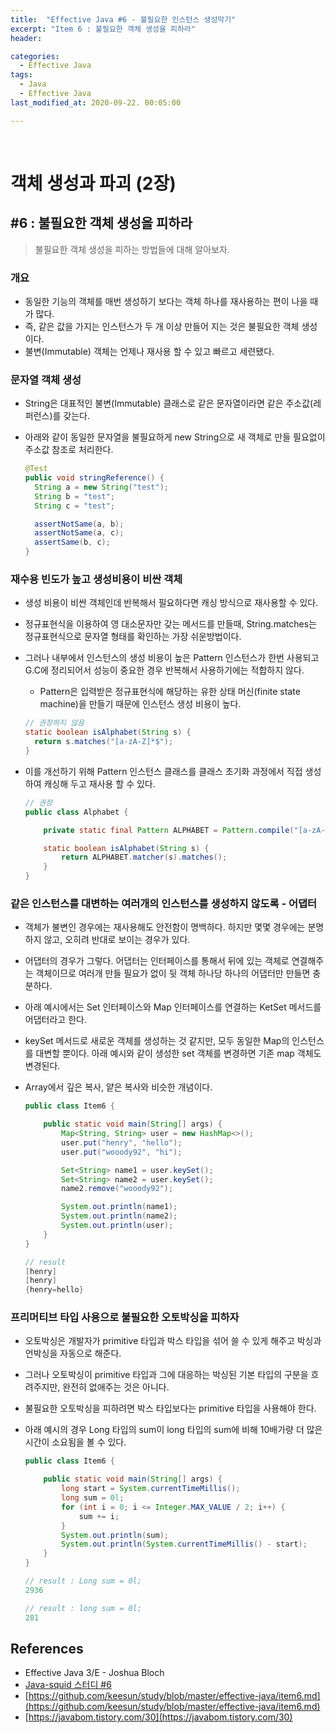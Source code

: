 ```yaml
---
title:  "Effective Java #6 - 불필요한 인스턴스 생성막기"
excerpt: "Item 6 : 불필요한 객체 생성을 피하라"
header:

categories:
  - Effective Java
tags:
  - Java
  - Effective Java
last_modified_at: 2020-09-22. 00:05:00

---
```


<br>

# 객체 생성과 파괴 (2장)

## #6 : 불필요한 객체 생성을 피하라

> 불필요한 객체 생성을 피하는 방법들에 대해 알아보자.

### 개요

- 동일한 기능의 객체를 매번 생성하기 보다는 객체 하나를 재사용하는 편이 나을 때가 많다.
- 즉, 같은 값을 가지는 인스턴스가 두 개 이상 만들어 지는 것은 불필요한 객체 생성이다.
- 불변(Immutable) 객체는 언제나 재사용 할 수 있고 빠르고 세련됐다.



### 문자열 객체 생성

- String은 대표적인 불변(Immutable) 클래스로 같은 문자열이라면 같은 주소값(레퍼런스)를 갖는다.

- 아래와 같이 동일한 문자열을 불필요하게 new String으로 새 객체로 만들 필요없이 주소값 참조로 처리한다.

  ```java
  @Test
  public void stringReference() {
    String a = new String("test");
    String b = "test";
    String c = "test";
  
    assertNotSame(a, b);
    assertNotSame(a, c);
    assertSame(b, c);
  }
  ```



### 재수용 빈도가 높고 생성비용이 비싼 객체

- 생성 비용이 비싼 객체인데 반복해서 필요하다면 캐싱 방식으로 재사용할 수 있다.

- 정규표현식을 이용하여 영 대소문자만 갖는 메서드를 만들때, String.matches는 정규표현식으로 문자열 형태를 확인하는 가장 쉬운방법이다.

- 그러나 내부에서 인스턴스의 생성 비용이 높은 Pattern 인스턴스가 한번 사용되고 G.C에 정리되어서 성능이 중요한 경우 반복해서 사용하기에는 적합하지 않다.

  - Pattern은 입력받은 정규표현식에 해당하는 유한 상태 머신(finite state machine)을 만들기 때문에 인스턴스 생성 비용이 높다.

  ```java
  // 권장하지 않음
  static boolean isAlphabet(String s) {
    return s.matches("[a-zA-Z]*$");
  }
  ```

- 이를 개선하기 위해 Pattern 인스턴스 클래스를 클래스 초기화 과정에서 직접 생성하여 캐싱해 두고 재사용 할 수 있다.

  ```java
  // 권장
  public class Alphabet {
  
      private static final Pattern ALPHABET = Pattern.compile("[a-zA-Z]*$");
  
      static boolean isAlphabet(String s) {
          return ALPHABET.matcher(s).matches();
      }
  }
  ```

  

### 같은 인스턴스를 대변하는 여러개의 인스턴스를 생성하지 않도록 - 어댑터

- 객체가 불변인 경우에는 재사용해도 안전함이 명백하다. 하지만 몇몇 경우에는 분명하지 않고, 오히려 반대로 보이는 경우가 있다.

- 어댑터의 경우가 그렇다. 어댑터는 인터페이스를 통해서 뒤에 있는 객체로 연결해주는 객체이므로 여러개 만들 필요가 없이 뒷 객체 하나당 하나의 어댑터만 만들면 충분하다.

- 아래 예시에서는 Set 인터페이스와 Map 인터페이스를 연결하는 KetSet 메서드를 어댑터라고 한다.

- keySet 메서드로 새로운 객체를 생성하는 것 같지만, 모두 동일한 Map의 인스턴스를 대변할 뿐이다. 아래 예시와 같이 생성한 set 객체를 변경하면 기존 map 객체도 변경된다.

- Array에서 깊은 복사, 얕은 복사와 비슷한 개념이다.

  ```java
  public class Item6 {
  
      public static void main(String[] args) {
          Map<String, String> user = new HashMap<>();
          user.put("henry", "hello");
          user.put("wooody92", "hi");
  
          Set<String> name1 = user.keySet();
          Set<String> name2 = user.keySet();
          name2.remove("wooody92");
  
          System.out.println(name1);
          System.out.println(name2);
          System.out.println(user);
      }
  }
  ```

  ```java
  // result
  [henry]
  [henry]
  {henry=hello}
  ```

  

### 프리머티브 타입 사용으로 불필요한 오토박싱을 피하자

- 오토박싱은 개발자가 primitive 타입과 박스 타입을 섞어 쓸 수 있게 해주고 박싱과 언박싱을 자동으로 해준다.

- 그러나 오토박싱이 primitive 타입과 그에 대응하는 박싱된 기본 타입의 구분을 흐려주지만, 완전히 없애주는 것은 아니다.

- 불필요한 오토박싱을 피하려면 박스 타입보다는 primitive 타입을 사용해야 한다.

- 아래 예시의 경우 Long 타입의 sum이 long 타입의 sum에 비해 10배가량 더 많은 시간이 소요됨을 볼 수 있다. 

  ```java
  public class Item6 {
  
      public static void main(String[] args) {
          long start = System.currentTimeMillis();
          long sum = 0l;
          for (int i = 0; i <= Integer.MAX_VALUE / 2; i++) {
              sum += i;
          }
          System.out.println(sum);
          System.out.println(System.currentTimeMillis() - start);
      }
  }
  ```

  ```java
  // result : Long sum = 0l;
  2936
  
  // result : long sum = 0l;
  281
  ```

  

## References

- Effective Java 3/E - Joshua Bloch
- [Java-squid 스터디 #6](https://github.com/java-squid/effective-java/issues/6)
- [https://github.com/keesun/study/blob/master/effective-java/item6.md](https://github.com/keesun/study/blob/master/effective-java/item6.md)
- [https://javabom.tistory.com/30](https://javabom.tistory.com/30)

